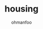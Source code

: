 ---
Aliases:
- '#housing'
author: ohmanfoo
created: '2022-08-07'
source: '#todo'
tags: ' #;'
title: housing
---